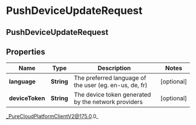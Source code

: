 # PushDeviceUpdateRequest

## PushDeviceUpdateRequest

## Properties

|Name | Type | Description | Notes|
|------------ | ------------- | ------------- | -------------|
| **language** | **String** | The preferred language of the user (eg. en-us, de, fr) | [optional] |
| **deviceToken** | **String** | The device token generated by the network providers | [optional] |



_PureCloudPlatformClientV2@175.0.0_
